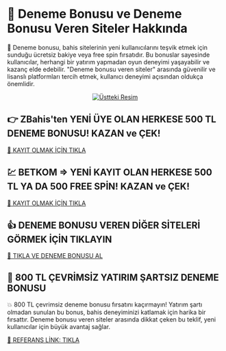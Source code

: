 <div class="bonus-section">
    <h1>🎉 Deneme Bonusu ve Deneme Bonusu Veren Siteler Hakkında</h1>
    <p>🎁 Deneme bonusu, bahis sitelerinin yeni kullanıcılarını teşvik etmek için sunduğu ücretsiz bakiye veya free spin fırsatıdır. Bu bonuslar sayesinde kullanıcılar, herhangi bir yatırım yapmadan oyun deneyimi yaşayabilir ve kazanç elde edebilir. "Deneme bonusu veren siteler" arasında güvenilir ve lisanslı platformları tercih etmek, kullanıcı deneyimi açısından oldukça önemlidir.</p>
</div>
<!-- Üstteki Resim -->
<center>
    <a class="zbahis-link" href="https://cutt.ly/3eOC1kHA" target="_blank">
        <img src="https://i.ibb.co/BHzY0WyB/fcade8f8-186f-4a21-bb29-2b2c40c4d1dc.jpg" alt="Üstteki Resim">
    </a>
</center>
<!-- ZBahis Bölümü -->
<div class="bonus-section">
    <h2>👉 ZBahis'ten YENİ ÜYE OLAN HERKESE 500 TL DENEME BONUSU! KAZAN ve ÇEK!</h2>
    <a class="zbahis-link" href="https://cutt.ly/3eOC1kHA" target="_blank">🎯 KAYIT OLMAK İÇİN TIKLA</a>
</div>
<!-- BETKOM Bölümü -->
<div class="bonus-section">
    <h2>💹 BETKOM => YENİ KAYIT OLAN HERKESE 500 TL YA DA 500 FREE SPİN! KAZAN ve ÇEK!</h2>
    <a class="betkom-link" href="https://cutt.ly/ze5DePku" target="_blank">🎲 KAYIT OLMAK İÇİN TIKLA</a>
</div>
<!-- Diğer Siteler Bölümü -->
<div class="bonus-section">
    <h2>👍 DENEME BONUSU VEREN DİĞER SİTELERİ GÖRMEK İÇİN TIKLAYIN</h2>
    <a class="other-sites-link" href="https://heylink.me/denemebonusu2025/" target="_blank">🔗 TIKLA VE DENEME BONUSU AL</a>
</div>
<!-- Referans Linki Bölümü -->
<div class="bonus-section">
    <h2>🎯 800 TL ÇEVRİMSİZ YATIRIM ŞARTSIZ DENEME BONUSU</h2>
    <p>💥 800 TL çevrimsiz deneme bonusu fırsatını kaçırmayın! Yatırım şartı olmadan sunulan bu bonus, bahis deneyiminizi katlamak için harika bir fırsattır. Deneme bonusu veren siteler arasında dikkat çeken bu teklif, yeni kullanıcılar için büyük avantaj sağlar.</p>
    <a class="reference-link" href="https://cutt.ly/frqiVTb5" target="_blank">🌟 REFERANS LİNK: TIKLA</a>
